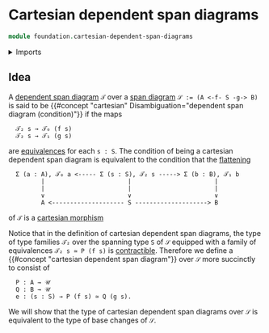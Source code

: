 # Cartesian dependent span diagrams

```agda
module foundation.cartesian-dependent-span-diagrams
```

<details><summary>Imports</summary>

```agda

```

</details>

## Idea

A [dependent span diagram](foundation.dependent-span-diagrams.md) `𝒯` over a [span diagram](foundation.span-diagrams.md) `𝒮 := (A <-f- S -g-> B)` is said to be {{#concept "cartesian" Disambiguation="dependent span diagram (condition)"}} if the maps

```text
  𝒯₂ s → 𝒯₀ (f s)
  𝒯₂ s → 𝒯₁ (g s)
```

are [equivalences](foundation-core.equivalences.md) for each `s : S`. The condition of being a cartesian dependent span diagram is equivalent to the condition that the [flattening](foundation.flattening-dependent-span-diagrams.md)

```text
  Σ (a : A), 𝒯₀ a <----- Σ (s : S), 𝒯₂ s -----> Σ (b : B), 𝒯₁ b
         |                       |                       |
         |                       |                       |
         ∨                       ∨                       ∨
         A <-------------------- S --------------------> B
```

of `𝒯` is a [cartesian morphism](foundation.cartesian-morphisms-span-diagrams.md)

Notice that in the definition of cartesian dependent span diagrams, the type of type families `𝒯₂` over the spanning type `S` of `𝒮` equipped with a family of equivalences `𝒯₂ s ≃ P (f s)` is [contractible](foundation-core.contractible-types.md). Therefore we define a {{#concept "cartesian dependent span diagram"}} over `𝒮` more succinctly to consist of

```text
  P : A → 𝒰
  Q : B → 𝒰
  e : (s : S) → P (f s) ≃ Q (g s).
```

We will show that the type of cartesian dependent span diagrams over `𝒮` is equivalent to the type of base changes of `𝒮`.
